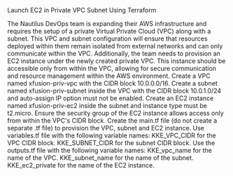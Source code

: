 Launch EC2 in Private VPC Subnet Using Terraform

The Nautilus DevOps team is expanding their AWS infrastructure and requires the setup of a private Virtual Private Cloud (VPC) along with a subnet. This VPC and subnet configuration will ensure that resources deployed within them remain isolated from external networks and can only communicate within the VPC. Additionally, the team needs to provision an EC2 instance under the newly created private VPC. This instance should be accessible only from within the VPC, allowing for secure communication and resource management within the AWS environment. Create a VPC named xfusion-priv-vpc with the CIDR block 10.0.0.0/16. Create a subnet named xfusion-priv-subnet inside the VPC with the CIDR block 10.0.1.0/24 and auto-assign IP option must not be enabled. Create an EC2 instance named xfusion-priv-ec2 inside the subnet and instance type must be t2.micro. Ensure the security group of the EC2 instance allows access only from within the VPC's CIDR block. Create the main.tf file (do not create a separate .tf file) to provision the VPC, subnet and EC2 instance. Use variables.tf file with the following variable names: KKE_VPC_CIDR for the VPC CIDR block. KKE_SUBNET_CIDR for the subnet CIDR block. Use the outputs.tf file with the following variable names: KKE_vpc_name for the name of the VPC. KKE_subnet_name for the name of the subnet. KKE_ec2_private for the name of the EC2 instance.